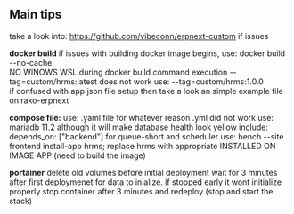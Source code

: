 ## Main tips

take a look into: https://github.com/vibeconn/erpnext-custom if issues

**docker build**
if issues with building docker image begins, use: docker build --no-cache \
NO WINOWS WSL during docker build command execution
--tag=custom/hrms:latest does not work use: --tag=custom/hrms:1.0.0 \
if confused with app.json file setup then take a look an simple example file on rako-erpnext

**compose file:**
use: .yaml file for whatever reason .yml did not work
use: mariadb 11.2 although it will make database health look yellow
include: depends_on: ["backend"] for queue-short and scheduler
use: bench --site frontend install-app hrms; replace hrms with appropriate INSTALLED ON IMAGE APP (need to build the image)

**portainer**
delete old volumes before initial deployment
wait for 3 minutes after first deploymenet for data to inialize. if stopped early it wont initialize properly
stop container after 3 minutes and redeploy (stop and start the stack)
